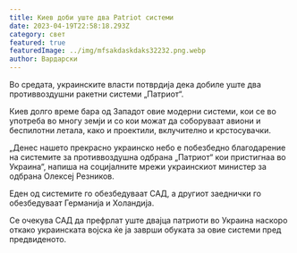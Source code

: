 ```yaml
---
title: Киев доби уште два Patriot системи
date: 2023-04-19T22:58:18.293Z
category: свет
featured: true
featuredImage: ../img/mfsakdaskdaks32232.png.webp
author: Вардарски
---
```


Во средата, украинските власти потврдија дека добиле уште два противвоздушни ракетни системи „Патриот“.

Киев долго време бара од Западот овие модерни системи, кои се во употреба во многу земји и со кои можат да соборуваат авиони и беспилотни летала, како и проектили, вклучително и крстосувачки.

„Денес нашето прекрасно украинско небо е побезбедно благодарение на системите за противвоздушна одбрана „Патриот“ кои пристигнаа во Украина“, напиша на социјалните мрежи украинскиот министер за одбрана Олексеј Резников.

Еден од системите го обезбедуваат САД, а другиот заеднички го обезбедуваат Германија и Холандија.

Се очекува САД да префрлат уште двајца патриоти во Украина наскоро откако украинската војска ќе ја заврши обуката за овие системи пред предвиденото.
